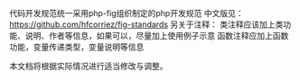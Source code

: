 代码开发规范统一采用php-fig组织制定的php开发规范
中文版见：https://github.com/hfcorriez/fig-standards
另关于注释：
类注释应该加上类功能、说明、作者等信息，如果可以，尽量加上使用例子示意
函数注释应加上函数功能，变量传递类型，变量说明等信息

本文档将根据实际情况进行适当修改与调整。

